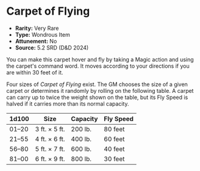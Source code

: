 # Carpet of Flying

- **Rarity:** Very Rare
- **Type:** Wondrous Item
- **Attunement:** No
- **Source:** 5.2 SRD (D&D 2024)

You can make this carpet hover and fly by taking a Magic action and using the carpet's command word. It moves according to your directions if you are within 30 feet of it.

Four sizes of *Carpet of Flying* exist. The GM chooses the size of a given carpet or determines it randomly by rolling on the following table. A carpet can carry up to twice the weight shown on the table, but its Fly Speed is halved if it carries more than its normal capacity.

| 1d100 | Size          | Capacity | Fly Speed |
|-------|---------------|----------|-----------|
| 01–20 | 3 ft. × 5 ft. | 200 lb.  | 80 feet   |
| 21–55 | 4 ft. × 6 ft. | 400 lb.  | 60 feet   |
| 56–80 | 5 ft. × 7 ft. | 600 lb.  | 40 feet   |
| 81–00 | 6 ft. × 9 ft. | 800 lb.  | 30 feet   |
